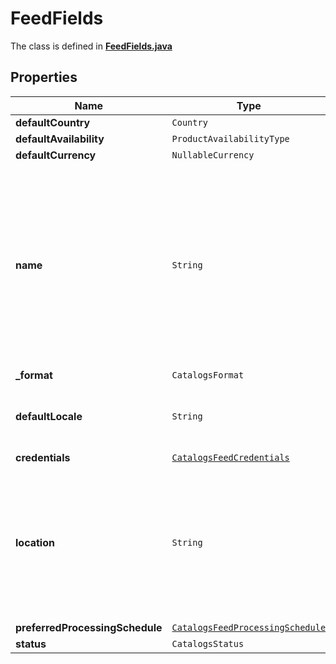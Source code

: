 

# FeedFields

The class is defined in **[FeedFields.java](../../src/main/java/org/openapitools/model/FeedFields.java)**

## Properties

Name | Type | Description | Notes
------------ | ------------- | ------------- | -------------
**defaultCountry** | `Country` |  | 
**defaultAvailability** | `ProductAvailabilityType` |  | 
**defaultCurrency** | `NullableCurrency` |  | 
**name** | `String` | A human-friendly name associated to a given feed. This value is currently nullable due to historical reasons. It is expected to become non-nullable in the future. | 
**_format** | `CatalogsFormat` |  | 
**defaultLocale** | `String` | The locale used within a feed for product descriptions. | 
**credentials** | [`CatalogsFeedCredentials`](CatalogsFeedCredentials.md) |  | 
**location** | `String` | The URL where a feed is available for download. This URL is what Pinterest will use to download a feed for processing. | 
**preferredProcessingSchedule** | [`CatalogsFeedProcessingSchedule`](CatalogsFeedProcessingSchedule.md) |  | 
**status** | `CatalogsStatus` |  | 












